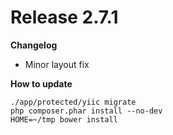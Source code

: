 Release 2.7.1
=======

**Changelog**

- Minor layout fix

**How to update**

    ./app/protected/yiic migrate
    php composer.phar install --no-dev
    HOME=~/tmp bower install 

